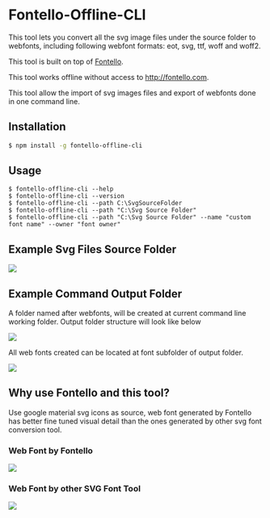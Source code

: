 # Fontello-Offline-CLI

This tool lets you convert all the svg image files under the source folder to webfonts, including following webfont formats: eot, svg, ttf, woff and woff2.

This tool is built on top of [Fontello](https://github.com/fontello/fontello/).

This tool works offline without access to http://fontello.com.

This tool allow the import of svg images files and export of webfonts done in one command line.

## Installation

```sh
$ npm install -g fontello-offline-cli
```

## Usage

```
$ fontello-offline-cli --help
$ fontello-offline-cli --version
$ fontello-offline-cli --path C:\SvgSourceFolder
$ fontello-offline-cli --path "C:\Svg Source Folder"
$ fontello-offline-cli --path "C:\Svg Source Folder" --name "custom font name" --owner "font owner"
```

## Example Svg Files Source Folder

![](https://raw.githubusercontent.com/luchenatwork/Fontello-Offline-CLI/master/doc/source.png)

## Example Command Output Folder

A folder named after webfonts, will be created at current command line working folder.
Output folder structure will look like below

![](https://raw.githubusercontent.com/luchenatwork/Fontello-Offline-CLI/master/doc/target.png)

All web fonts created can be located at font subfolder of output folder.

![](https://raw.githubusercontent.com/luchenatwork/Fontello-Offline-CLI/master/doc/webfont.png)

## Why use Fontello and this tool?

Use google material svg icons as source, web font generated by Fontello has better fine tuned visual detail than the ones generated by other svg font conversion tool.

### Web Font by Fontello

![](https://raw.githubusercontent.com/luchenatwork/Fontello-Offline-CLI/master/doc/fontello.png)

### Web Font by other SVG Font Tool

![](https://raw.githubusercontent.com/luchenatwork/Fontello-Offline-CLI/master/doc/non-fontello.png)
